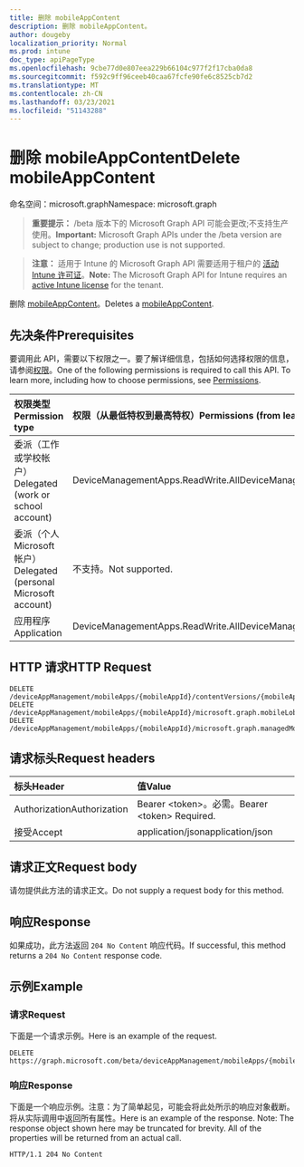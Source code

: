 ```yaml
---
title: 删除 mobileAppContent
description: 删除 mobileAppContent。
author: dougeby
localization_priority: Normal
ms.prod: intune
doc_type: apiPageType
ms.openlocfilehash: 9cbe77d0e807eea229b66104c977f2f17cba0da8
ms.sourcegitcommit: f592c9ff96ceeb40caa67fcfe90fe6c8525cb7d2
ms.translationtype: MT
ms.contentlocale: zh-CN
ms.lasthandoff: 03/23/2021
ms.locfileid: "51143288"
---
```

# <a name="delete-mobileappcontent"></a><span data-ttu-id="1595f-103">删除 mobileAppContent</span><span class="sxs-lookup"><span data-stu-id="1595f-103">Delete mobileAppContent</span></span>

<span data-ttu-id="1595f-104">命名空间：microsoft.graph</span><span class="sxs-lookup"><span data-stu-id="1595f-104">Namespace: microsoft.graph</span></span>

> <span data-ttu-id="1595f-105">**重要提示：** /beta 版本下的 Microsoft Graph API 可能会更改;不支持生产使用。</span><span class="sxs-lookup"><span data-stu-id="1595f-105">**Important:** Microsoft Graph APIs under the /beta version are subject to change; production use is not supported.</span></span>

> <span data-ttu-id="1595f-106">**注意：** 适用于 Intune 的 Microsoft Graph API 需要适用于租户的 [活动 Intune 许可证](https://go.microsoft.com/fwlink/?linkid=839381)。</span><span class="sxs-lookup"><span data-stu-id="1595f-106">**Note:** The Microsoft Graph API for Intune requires an [active Intune license](https://go.microsoft.com/fwlink/?linkid=839381) for the tenant.</span></span>

<span data-ttu-id="1595f-107">删除 [mobileAppContent](../resources/intune-apps-mobileappcontent.md)。</span><span class="sxs-lookup"><span data-stu-id="1595f-107">Deletes a [mobileAppContent](../resources/intune-apps-mobileappcontent.md).</span></span>

## <a name="prerequisites"></a><span data-ttu-id="1595f-108">先决条件</span><span class="sxs-lookup"><span data-stu-id="1595f-108">Prerequisites</span></span>
<span data-ttu-id="1595f-p101">要调用此 API，需要以下权限之一。要了解详细信息，包括如何选择权限的信息，请参阅[权限](/graph/permissions-reference)。</span><span class="sxs-lookup"><span data-stu-id="1595f-p101">One of the following permissions is required to call this API. To learn more, including how to choose permissions, see [Permissions](/graph/permissions-reference).</span></span>

|<span data-ttu-id="1595f-111">权限类型</span><span class="sxs-lookup"><span data-stu-id="1595f-111">Permission type</span></span>|<span data-ttu-id="1595f-112">权限（从最低特权到最高特权）</span><span class="sxs-lookup"><span data-stu-id="1595f-112">Permissions (from least to most privileged)</span></span>|
|:---|:---|
|<span data-ttu-id="1595f-113">委派（工作或学校帐户）</span><span class="sxs-lookup"><span data-stu-id="1595f-113">Delegated (work or school account)</span></span>|<span data-ttu-id="1595f-114">DeviceManagementApps.ReadWrite.All</span><span class="sxs-lookup"><span data-stu-id="1595f-114">DeviceManagementApps.ReadWrite.All</span></span>|
|<span data-ttu-id="1595f-115">委派（个人 Microsoft 帐户）</span><span class="sxs-lookup"><span data-stu-id="1595f-115">Delegated (personal Microsoft account)</span></span>|<span data-ttu-id="1595f-116">不支持。</span><span class="sxs-lookup"><span data-stu-id="1595f-116">Not supported.</span></span>|
|<span data-ttu-id="1595f-117">应用程序</span><span class="sxs-lookup"><span data-stu-id="1595f-117">Application</span></span>|<span data-ttu-id="1595f-118">DeviceManagementApps.ReadWrite.All</span><span class="sxs-lookup"><span data-stu-id="1595f-118">DeviceManagementApps.ReadWrite.All</span></span>|

## <a name="http-request"></a><span data-ttu-id="1595f-119">HTTP 请求</span><span class="sxs-lookup"><span data-stu-id="1595f-119">HTTP Request</span></span>
<!-- {
  "blockType": "ignored"
}
-->
``` http
DELETE /deviceAppManagement/mobileApps/{mobileAppId}/contentVersions/{mobileAppContentId}
DELETE /deviceAppManagement/mobileApps/{mobileAppId}/microsoft.graph.mobileLobApp/contentVersions/{mobileAppContentId}
DELETE /deviceAppManagement/mobileApps/{mobileAppId}/microsoft.graph.managedMobileLobApp/contentVersions/{mobileAppContentId}
```

## <a name="request-headers"></a><span data-ttu-id="1595f-120">请求标头</span><span class="sxs-lookup"><span data-stu-id="1595f-120">Request headers</span></span>
|<span data-ttu-id="1595f-121">标头</span><span class="sxs-lookup"><span data-stu-id="1595f-121">Header</span></span>|<span data-ttu-id="1595f-122">值</span><span class="sxs-lookup"><span data-stu-id="1595f-122">Value</span></span>|
|:---|:---|
|<span data-ttu-id="1595f-123">Authorization</span><span class="sxs-lookup"><span data-stu-id="1595f-123">Authorization</span></span>|<span data-ttu-id="1595f-124">Bearer &lt;token&gt;。必需。</span><span class="sxs-lookup"><span data-stu-id="1595f-124">Bearer &lt;token&gt; Required.</span></span>|
|<span data-ttu-id="1595f-125">接受</span><span class="sxs-lookup"><span data-stu-id="1595f-125">Accept</span></span>|<span data-ttu-id="1595f-126">application/json</span><span class="sxs-lookup"><span data-stu-id="1595f-126">application/json</span></span>|

## <a name="request-body"></a><span data-ttu-id="1595f-127">请求正文</span><span class="sxs-lookup"><span data-stu-id="1595f-127">Request body</span></span>
<span data-ttu-id="1595f-128">请勿提供此方法的请求正文。</span><span class="sxs-lookup"><span data-stu-id="1595f-128">Do not supply a request body for this method.</span></span>

## <a name="response"></a><span data-ttu-id="1595f-129">响应</span><span class="sxs-lookup"><span data-stu-id="1595f-129">Response</span></span>
<span data-ttu-id="1595f-130">如果成功，此方法返回 `204 No Content` 响应代码。</span><span class="sxs-lookup"><span data-stu-id="1595f-130">If successful, this method returns a `204 No Content` response code.</span></span>

## <a name="example"></a><span data-ttu-id="1595f-131">示例</span><span class="sxs-lookup"><span data-stu-id="1595f-131">Example</span></span>

### <a name="request"></a><span data-ttu-id="1595f-132">请求</span><span class="sxs-lookup"><span data-stu-id="1595f-132">Request</span></span>
<span data-ttu-id="1595f-133">下面是一个请求示例。</span><span class="sxs-lookup"><span data-stu-id="1595f-133">Here is an example of the request.</span></span>
``` http
DELETE https://graph.microsoft.com/beta/deviceAppManagement/mobileApps/{mobileAppId}/contentVersions/{mobileAppContentId}
```

### <a name="response"></a><span data-ttu-id="1595f-134">响应</span><span class="sxs-lookup"><span data-stu-id="1595f-134">Response</span></span>
<span data-ttu-id="1595f-p102">下面是一个响应示例。注意：为了简单起见，可能会将此处所示的响应对象截断。将从实际调用中返回所有属性。</span><span class="sxs-lookup"><span data-stu-id="1595f-p102">Here is an example of the response. Note: The response object shown here may be truncated for brevity. All of the properties will be returned from an actual call.</span></span>
``` http
HTTP/1.1 204 No Content
```




